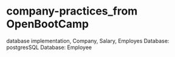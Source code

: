 # company-practices_from OpenBootCamp
database implementation, Company, Salary, Employes
Database: postgresSQL
Database: Employee
